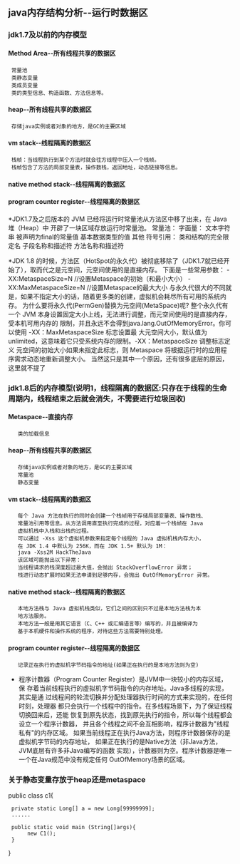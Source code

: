 
## java内存结构分析--运行时数据区

 ### jdk1.7及以前的内存模型
 #### Method Area--所有线程共享的数据区
     常量池
     类静态变量
     类成员变量
     类的类型信息、构造函数、方法信息等。
 #### heap--所有线程共享的数据区
     存储java实例或者对象的地方，是GC的主要区域
 #### vm stack--线程隔离的数据区
     栈帧：当线程执行到某个方法时就会往方线程中压入一个栈帧。
     栈帧包含了方法的局部变量表，操作数栈，返回地址，动态链接等信息。
 #### native method stack--线程隔离的数据区
 #### program counter register--线程隔离的数据区

  *JDK1.7及之后版本的 JVM 已经将运行时常量池从方法区中移了出来，在 Java 堆（Heap）中
  开辟了一块区域存放运行时常量池。
  常量池：
    字面量：
      文本字符串
      被声明为final的常量值
      基本数据类型的值
      其他
    符号引用：
      类和结构的完全限定名
      子段名称和描述符
      方法名称和描述符
  
  *JDK 1.8 的时候，方法区（HotSpot的永久代）被彻底移除了（JDK1.7就已经开始了），取而代之是元空间，元空间使用的是直接内存。
  下面是一些常用参数：
  -XX:MetaspaceSize=N //设置Metaspace的初始（和最小大小）
  -XX:MaxMetaspaceSize=N //设置Metaspace的最大大小
  与永久代很大的不同就是，如果不指定大小的话，随着更多类的创建，虚拟机会耗尽所有可用的系统内存。
  为什么要将永久代(PermGen)替换为元空间(MetaSpace)呢?
  整个永久代有一个 JVM 本身设置固定大小上线，无法进行调整，而元空间使用的是直接内存，受本机可用内存的
  限制，并且永远不会得到java.lang.OutOfMemoryError。你可以使用 -XX：MaxMetaspaceSize 标志设置最
  大元空间大小，默认值为 unlimited，这意味着它只受系统内存的限制。-XX：MetaspaceSize 调整标志定义
  元空间的初始大小如果未指定此标志，则 Metaspace 将根据运行时的应用程序需求动态地重新调整大小。
  当然这只是其中一个原因，还有很多底层的原因，这里就不提了
  
 ### jdk1.8后的内存模型(说明1，线程隔离的数据区:只存在于线程的生命周期内，线程结束之后就会消失，不需要进行垃圾回收)
 #### Metaspace--直接内存
       类的加载信息
 #### heap--所有线程共享的数据区
       存储java实例或者对象的地方，是GC的主要区域
       常量池
       静态变量
 #### vm stack--线程隔离的数据区
       每个 Java 方法在执行的同时会创建一个栈帧用于存储局部变量表、操作数栈、
       常量池引用等信息。从方法调用直至执行完成的过程，对应着一个栈帧在 Java 
       虚拟机栈中入栈和出栈的过程。
       可以通过 -Xss 这个虚拟机参数来指定每个线程的 Java 虚拟机栈内存大小，
       在 JDK 1.4 中默认为 256K，而在 JDK 1.5+ 默认为 1M：
       java -Xss2M HackTheJava
       该区域可能抛出以下异常：
       当线程请求的栈深度超过最大值，会抛出 StackOverflowError 异常；
       栈进行动态扩展时如果无法申请到足够内存，会抛出 OutOfMemoryError 异常。
 #### native method stack--线程隔离的数据区
       本地方法栈与 Java 虚拟机栈类似，它们之间的区别只不过是本地方法栈为本
       地方法服务。
       本地方法一般是用其它语言（C、C++ 或汇编语言等）编写的，并且被编译为
       基于本机硬件和操作系统的程序，对待这些方法需要特别处理。
 #### program counter register--线程隔离的数据区
       记录正在执行的虚拟机字节码指令的地址(如果正在执行的是本地方法则为空)

  * 程序计数器（Program Counter Register）是JVM中一块较小的内存区域，保
  存着当前线程执行的虚拟机字节码指令的内存地址。Java多线程的实现，其实是通
  过线程间的轮流切换并分配处理器执行时间的方式来实现的，在任何时刻，处理器
  都只会执行一个线程中的指令。在多线程场景下，为了保证线程切换回来后，还能
  恢复到原先状态，找到原先执行的指令，所以每个线程都会设立一个程序计数器，
  并且各个线程之间不会互相影响，程序计数器为"线程私有"的内存区域。
  如果当前线程正在执行Java方法，则程序计数器保存的是虚拟机字节码的内存地址，
  如果正在执行的是Native方法（非Java方法，JVM底层有许多非Java编写的函数
  实现），计数器则为空。程序计数器是唯一一个在Java规范中没有规定任何
  OutOfMemory场景的区域。
  
 ### 关于静态变量存放于heap还是metaspace
 public class c1{
 
     private static Long[] a = new Long[99999999];
     ......
     
     public static void main (String[]args){
          new C1();
     }
 }
 